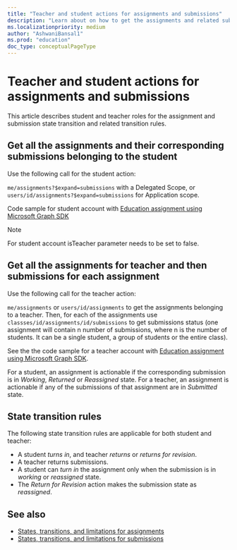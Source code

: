 ```yaml
---
title: "Teacher and student actions for assignments and submissions"
description: "Learn about on how to get the assignments and related submissions for Teachers and Students with state transition rules."
ms.localizationpriority: medium
author: "AshwaniBansal1"
ms.prod: "education"
doc_type: conceptualPageType
---
```


# Teacher and student actions for assignments and submissions

This article describes student and teacher roles for the assignment and submission state transition and related transition rules.

## Get all the assignments and their corresponding submissions belonging to the student

Use the following call for the student action:

`me/assignments?$expand=submissions` with a Delegated Scope, or `users/id/assignments?$expand=submissions` for Application scope.

Code sample for student account with [Education assignment using Microsoft Graph SDK](https://github.com/microsoft/edu-assignments-graph-sdk/blob/main/samples/csharp/MicrosoftEduGraphSamples/Workflows/AssignmentWorkflow.cs#L62)

> [!NOTE]
> For student account isTeacher parameter needs to be set to false.

## Get all the assignments for teacher and then submissions for each assignment

Use the following call for the teacher action:

`me/assignments` or `users/id/assignments` to get the assignments belonging to a teacher.
Then, for each of the assignments use `classses/id/assignments/id/submissions` to get submissions status (one assignment will contain n number of submissions, where n is the number of students. It can be a single student, a group of students or the entire class).

See the the code sample for a teacher account with [Education assignment using Microsoft Graph SDK](https://github.com/microsoft/edu-assignments-graph-sdk/blob/main/samples/csharp/MicrosoftEduGraphSamples/Workflows/AssignmentWorkflow.cs#L62).

For a student, an assignment is actionable if the corresponding submission is in *Working*, *Returned* or *Reassigned* state. For a teacher, an assignment is actionable if any of the submissions of that assignment are in *Submitted* state.

## State transition rules

The following state transition rules are applicable for both student and teacher:

* A student *turns in*, and teacher *returns* or *returns for revision*.
* A teacher returns submissions.
* A student can *turn in* the assignment only when the submission is in *working* or *reassigned* state.
* The *Return for Revision* action makes the submission state as *reassigned*.

## See also

- [States, transitions, and limitations for assignments](./assignments-states-transition.md)
- [States, transitions, and limitations for submissions](./submissions-states-transition.md)
